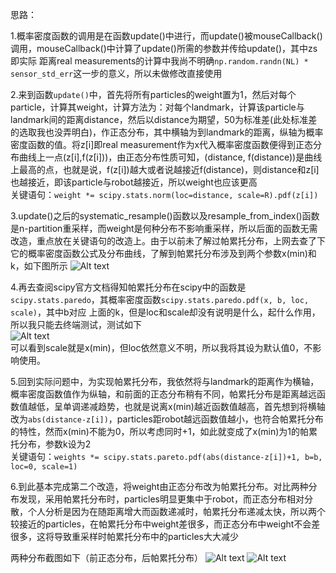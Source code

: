 思路： 

1.概率密度函数的调用是在函数update()中进行，而update()被mouseCallback()调用，mouseCallback()中计算了update()所需的参数并传给update()，其中zs即实际  距离real measurements的计算中我尚不明确`np.random.randn(NL) * sensor_std_err`这一步的意义，所以未做修改直接使用  

2.来到函数`update()`中，首先将所有particles的weight置为1，然后对每个particle，计算其weight，计算方法为：对每个landmark，计算该particle与landmark间的距离distance，然后以distance为期望，50为标准差(此处标准差的选取我也没弄明白)，作正态分布，其中横轴为到landmark的距离，纵轴为概率密度函数的值。将z[i]即real measurement作为x代入概率密度函数便得到正态分布曲线上一点(z[i],f(z[i]))，由正态分布性质可知，(distance, f(distance))是曲线上最高的点，也就是说，f(z[i])越大或者说越接近f(distance)，则distance和z[i]也越接近，即该particle与robot越接近，所以weight也应该更高  
关键语句：`weight *= scipy.stats.norm(loc=distance, scale=R).pdf(z[i])`  

3.update()之后的systematic_resample()函数以及resample_from_index()函数是n-partition重采样，而weight是何种分布不影响重采样，所以后面的函数无需改造，重点放在关键语句的改造上。由于以前未了解过帕累托分布，上网去查了下它的概率密度函数公式及分布曲线，了解到帕累托分布涉及到两个参数x(min)和k，如下图所示
![Alt text](https://github.com/Jay-gt/Particle-Filter/blob/master/%E5%B8%95%E7%B4%AF%E6%89%98%E5%88%86%E5%B8%83.jpg)

4.再去查阅scipy官方文档得知帕累托分布在scipy中的函数是`scipy.stats.paredo`，其概率密度函数`scipy.stats.paredo.pdf(x, b, loc, scale)`，其中b对应
上面的k，但是loc和scale却没有说明是什么，起什么作用，所以我只能去终端测试，测试如下  
![Alt text](https://github.com/Jay-gt/Particle-Filter/blob/master/pareto%E5%8F%82%E6%95%B0%E6%B5%8B%E8%AF%95.jpg)  
可以看到scale就是x(min)，但loc依然意义不明，所以我将其设为默认值0，不影响使用。

5.回到实际问题中，为实现帕累托分布，我依然将与landmark的距离作为横轴，概率密度函数值作为纵轴，和前面的正态分布稍有不同，帕累托分布是距离越远函数值越低，呈单调递减趋势，也就是说离x(min)越近函数值越高，首先想到将横轴改为`abs(distance-z[i])`，particles距robot越远函数值越小，也符合帕累托分布的特性，然而x(min)不能为0，所以考虑同时+1，如此就变成了x(min)为1的帕累托分布，参数k设为2  
关键语句：`weights *= scipy.stats.pareto.pdf(abs(distance-z[i])+1, b=b, loc=0, scale=1)`

6.到此基本完成第二个改造，将weight由正态分布改为帕累托分布。对比两种分布发现，采用帕累托分布时，particles明显更集中于robot，而正态分布相对分散，个人分析是因为在随距离增大而函数递减时，帕累托分布递减太快，所以两个较接近的particles，在帕累托分布中weight差很多，而正态分布中weight不会差很多，这将导致重采样时帕累托分布中的particles大大减少

两种分布截图如下（前正态分布，后帕累托分布）
![Alt text](https://github.com/Jay-gt/Particle-Filter/blob/master/%E6%AD%A3%E6%80%81%E5%88%86%E5%B8%83%E8%BF%90%E8%A1%8C%E6%88%AA%E5%9B%BE.jpg)
![Alt text](https://github.com/Jay-gt/Particle-Filter/blob/master/%E5%B8%95%E7%B4%AF%E6%89%98%E5%88%86%E5%B8%83%E8%BF%90%E8%A1%8C%E6%88%AA%E5%9B%BE.jpg)
